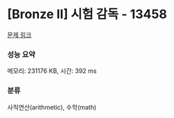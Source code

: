 # [Bronze II] 시험 감독 - 13458 

[문제 링크](https://www.acmicpc.net/problem/13458) 

### 성능 요약

메모리: 231176 KB, 시간: 392 ms

### 분류

사칙연산(arithmetic), 수학(math)

